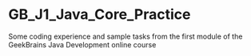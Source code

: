 # GB_J1_Java_Core_Practice
Some coding experience and sample tasks from the first module of the GeekBrains Java Development online course
